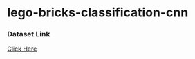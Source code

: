 # lego-bricks-classification-cnn

### Dataset Link
[Click Here](https://www.kaggle.com/joosthazelzet/lego-brick-images)
